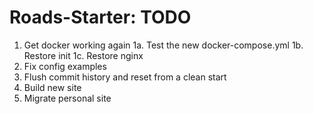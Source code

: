 # Roads-Starter: TODO
1. Get docker working again
1a. Test the new docker-compose.yml
1b. Restore init
1c. Restore nginx
2. Fix config examples
3. Flush commit history and reset from a clean start
4. Build new site
5. Migrate personal site